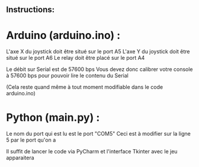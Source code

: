 ## Instructions:

# Arduino (arduino.ino) :

L'axe X du joystick doit être situé sur le port A5
L'axe Y du joystick doit être situé sur le port A6
Le relay doit être placé sur le port A4

Le débit sur Serial est de 57600 bps
Vous devez donc calibrer votre console à 57600 bps pour pouvoir lire le contenu du Serial

(Cela reste quand même à tout moment modifiable dans le code arduino.ino)

# Python (main.py) :

Le nom du port qui est lu est le port "COM5"
Ceci est à modifier sur la ligne 5 par le port qu'on a

Il suffit de lancer le code via PyCharm et l'interface Tkinter avec le jeu apparaitera

